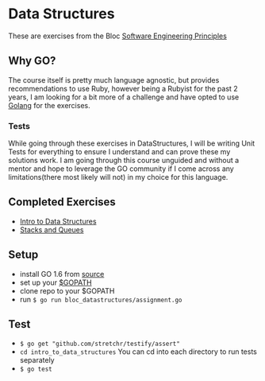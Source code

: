 # Data Structures

These are exercises from the Bloc [Software Engineering Principles](https://www.bloc.io/software-engineering-track)

## Why GO?

The course itself is pretty much language agnostic, but provides recommendations to use Ruby, however being a Rubyist for the past 2 years, I am looking for a bit more of a challenge and have opted to use [Golang](https://golang.org/) for the exercises. 

### Tests

While going through these exercises in DataStructures, I will be writing Unit Tests for everything to ensure I understand and can prove these my solutions work. I am going through this course unguided and without a mentor and hope to leverage the GO community if I come across any limitations(there most likely will not) in my choice for this language.

## Completed Exercises
- [Intro to Data Structures](https://github.com/bdougie/bloc-data-structures/tree/master/intro_to_data_structures)
- [Stacks and Queues](https://github.com/bdougie/bloc-data-structures/tree/master/stacks_and_queues)

## Setup

- install GO 1.6 from [source](https://golang.org/dl/)
- set up your [$GOPATH](https://www.kajabinext.com/marketplace/courses/1222)
- clone repo to your $GOPATH
- run `$ go run bloc_datastructures/assignment.go`

## Test

- `$ go get "github.com/stretchr/testify/assert"`
- `cd intro_to_data_structures` You can cd into each directory to run
tests separately
- `$ go test`
